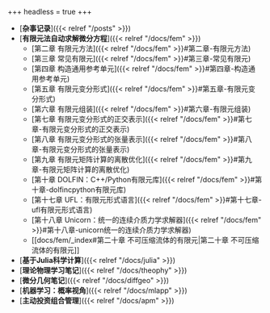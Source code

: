 +++
headless = true
+++


- [**杂事记录**]({{< relref "/posts" >}})
- [**有限元法自动求解微分方程**]({{< relref "/docs/fem" >}})   
    - [第二章 有限元方法]({{< relref "/docs/fem" >}}#第二章-有限元方法)  
    - [第三章 常见有限元]({{< relref "/docs/fem" >}}#第三章-常见有限元)   
    - [第四章 构造通用参考单元]({{< relref "/docs/fem" >}}#第四章-构造通用参考单元)    
    - [第五章 有限元变分形式]({{< relref "/docs/fem" >}}#第五章-有限元变分形式)   
    - [第六章 有限元组装]({{< relref "/docs/fem" >}}#第六章-有限元组装)   
    - [第七章 有限元变分形式的正交表示]({{< relref "/docs/fem" >}}#第七章-有限元变分形式的正交表示)   
    - [第八章 有限元变分形式的张量表示]({{< relref "/docs/fem" >}}#第八章-有限元变分形式的张量表示)    
    - [第九章 有限元矩阵计算的离散优化]({{< relref "/docs/fem" >}}#第九章-有限元矩阵计算的离散优化)    
    - [第十章 DOLFIN：C++/Python有限元库]({{< relref "/docs/fem" >}}#第十章-dolfincpython有限元库)    
    - [第十七章 UFL：有限元形式语言]({{< relref "/docs/fem" >}}#第十七章-ufl有限元形式语言)  
    - [第十八章 Unicorn：统一的连续介质力学求解器]({{< relref "/docs/fem" >}}#第十八章-unicorn统一的连续介质力学求解器)   
    - [[docs/fem/_index#第二十章 不可压缩流体的有限元|第二十章 不可压缩流体的有限元]]
- [**基于Julia科学计算**]({{< relref "/docs/julia" >}})   
- [**理论物理学习笔记**]({{< relref "/docs/theophy" >}})  
- [**微分几何笔记**]({{< relref "/docs/diffgeo" >}})
- [**机器学习：概率视角**]({{< relref "/docs/mlapp" >}})
- [**主动投资组合管理**]({{< relref "/docs/apm" >}})








